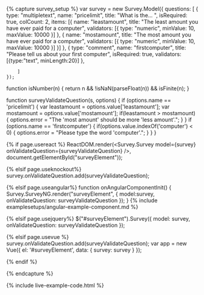 {% capture survey_setup %}
var survey = new Survey.Model({
        questions: [
            { type: "multipletext", name: "pricelimit", title: "What is the... ", isRequired: true, colCount: 2,
            items: [{ name: "leastamount", title: "The least amount you have ever paid for a computer",
                validators: [{ type: "numeric", minValue: 10, maxValue: 10000 }]
            },
                {  name: "mostamount", title: "The most amount you have ever paid for a computer",
                validators: [{ type: "numeric", minValue: 10, maxValue: 10000 }]
                }]
            },
            {
                type: "comment", name: "firstcomputer", title: "Please tell us about your first computer", isRequired: true,
                validators: [{type:"text", minLength:20}]
            },

        ]
    });

function isNumber(n) { return n && !isNaN(parseFloat(n)) && isFinite(n); }    
   
function surveyValidateQuestion(s, options) {
    if (options.name == 'pricelimit') {
        var leastamount = options.value['leastamount'];
        var mostamount = options.value['mostamount'];
        if(leastamount > mostamount) {
            options.error = "The 'most amount' should be more 'less amount'.";
        }
    }
    if (options.name == 'firstcomputer') {
        if(options.value.indexOf('computer') < 0) {
            options.error = "Please type the word 'computer'.";
        }
    }
}
    
{% if page.usereact %}
ReactDOM.render(<Survey.Survey model={survey} onValidateQuestion={surveyValidateQuestion} />, document.getElementById("surveyElement"));    

{% elsif page.useknockout%}
survey.onValidateQuestion.add(surveyValidateQuestion);

{% elsif page.useangular%}
function onAngularComponentInit() {
    Survey.SurveyNG.render("surveyElement", {
        model:survey,
        onValidateQuestion: surveyValidateQuestion
    });
}
{% include examplesetups/angular-example-component.md %}

{% elsif page.usejquery%}
$("#surveyElement").Survey({
    model: survey,
    onValidateQuestion: surveyValidateQuestion
});

{% elsif page.usevue %}
survey.onValidateQuestion.add(surveyValidateQuestion);
var app = new Vue({ el: '#surveyElement', data: { survey: survey } });

{% endif %}

{% endcapture %}

{% include live-example-code.html %}
